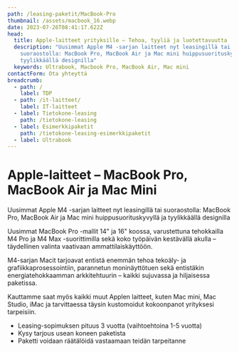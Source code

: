 ```yaml
---
path: /leasing-paketit/MacBook-Pro
thumbnail: /assets/macbook_16.webp
date: 2023-07-26T08:41:17.622Z
head:
  title: Apple-laitteet yrityksille – Tehoa, tyyliä ja luotettavuutta
  description: "Uusimmat Apple M4 -sarjan laitteet nyt leasingillä tai
    suoraostolla: MacBook Pro, MacBook Air ja Mac mini huippusuorituskyvyllä ja
    tyylikkäällä designilla"
  keywords: Ultrabook, Macbook Pro, MacBook Air, Mac mini
contactForm: Ota yhteyttä
breadcrumb:
  - path: /
    label: TDP
  - path: /it-laitteet/
    label: IT-laitteet
  - label: Tietokone-leasing
    path: /tietokone-leasing
  - label: Esimerkkipaketit
    path: /tietokone-leasing-esimerkkipaketit
  - label: Ultrabook
---
```

# Apple-laitteet – MacBook Pro, MacBook Air ja Mac Mini

Uusimmat Apple M4 -sarjan laitteet nyt leasingillä tai suoraostolla: MacBook Pro, MacBook Air ja Mac mini huippusuorituskyvyllä ja tyylikkäällä designilla

<LeasingCalculator additionalMargin={0} threeYearInterest={1.04663} devices='[{"name":"MacBook Pro 16\" M4 Pro 24 Gt, 1 Tt 2024","price":2594,"warrantyName":"mcare Business Premium 36 kk","warrantyPrice":258},{"name":"MacBook Pro 16\" M4 Max 64 Gt, 1Tt 2024","price":3978,"warrantyName":"mcare Business Premium 36 kk","warrantyPrice":258},{"name":"MacBook Pro 14\" M4 24 Gt, 512 Gt 2024","price":1792,"warrantyName":"mcare Business Premium 36 kk","warrantyPrice":198},{"name":"MacBook Air 15\" M4 16 Gt, 512 Gt 2024","price":1449,"warrantyName":"mcare Business Premium 36 kk","warrantyPrice":178},{"name":"Mac mini M4 Pro 24 Gt, 512 Gt","price":1393,"warrantyName":"mcare Business Premium 36 kk","warrantyPrice":112}]' peripherals='[{"name":"Näppäimistö","price":76},{"name":"Hiiri","price":105},{"name":"Kuulokkeet","price":159},{"name":"Näyttö 27\" QHD USB-C","price":292},{"name":"Mousetrapper Delta","price":205}]' />

Uusimmat MacBook Pro -mallit 14" ja 16" koossa, varustettuna tehokkailla M4 Pro ja M4 Max -suorittimilla sekä koko työpäivän kestävällä akulla – täydellinen valinta vaativaan ammattilaiskäyttöön.

M4-sarjan Macit tarjoavat entistä enemmän tehoa tekoäly- ja grafiikkaprosessointiin, parannetun moninäyttötuen sekä entistäkin energiatehokkaamman arkkitehtuurin – kaikki sujuvassa ja hiljaisessa paketissa.

Kauttamme saat myös kaikki muut Applen laitteet, kuten Mac mini, Mac Studio, iMac ja tarvittaessa täysin kustomoidut kokoonpanot yrityksesi tarpeisiin.

* Leasing-sopimuksen pituus 3 vuotta (vaihtoehtoina 1-5 vuotta)
* Kysy tarjous usean koneen paketista
* Paketti voidaan räätälöidä vastaamaan teidän tarpeitanne

<Cards cardsPerRow="2" cards='[{"bgColor":"lightest","title":"Apple MacBook Pro 16”","linkBgColor":"darkest","image":"/assets/macbook_16.webp","content":"* Suoritin: M4 Pro 10–14 ydintä tai M4 Max 14–16 ydintä\n* Muisti: 24–128 Gt\n* Tallennustila: 512 Gt – 8 Tt supernopeaa SSD-tilaa\n* Näyttö: 16\" Liquid Retina XDR – laaja väriskaala ja huippukirkkaus\n* Akkukesto: jopa 24 tuntia\n* Liitännät: 3× Thunderbolt 4, HDMI, SDXC, MagSafe-lataus, kuulokeliitäntä\n* Yhteydet: Wi-Fi 6E ja Bluetooth 5.3\n* Värit: Tähtimusta tai Hopea"},{"bgColor":"lightest","title":"Apple MacBook Pro 14”","linkBgColor":"darkest","image":"/assets/macbook_14.webp","content":"* Suoritin: M4 Pro 10–14 ydintä tai M4 Max 14–16 ydintä\n* Muisti: 16–128 Gt\n* Tallennustila: 512 Gt – 8 Tt supernopeaa SSD-tilaa\n* Näyttö: 14\" Liquid Retina XDR – laaja väriskaala ja huippukirkkaus\n* Akkukesto: jopa 24 tuntia\n* Liitännät: 3× Thunderbolt 4, HDMI, SDXC, MagSafe-lataus, kuulokeliitäntä\n* Yhteydet: Wi-Fi 6E ja Bluetooth 5.3\n* Värit: Tähtimusta tai Hopea"}]' />
